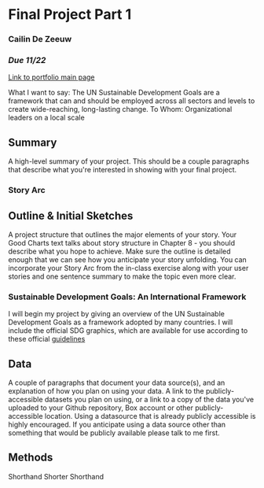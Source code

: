 # Final Project Part 1
### Cailin De Zeeuw
### *Due 11/22*
[Link to portfolio main page](/README.md)

What I want to say: The UN Sustainable Development Goals are a framework that can and should be employed across all sectors and levels to create wide-reaching, long-lasting change.
To Whom: Organizational leaders on a local scale

## Summary
A high-level summary of your project.  This should be a couple paragraphs that describe what you're interested in showing with your final project.  
### Story Arc

## Outline & Initial Sketches
A project structure that outlines the major elements of your story.  Your Good Charts text talks about story structure in Chapter 8 - you should describe what you hope to achieve.  Make sure the outline is detailed enough that we can see how you anticipate your story unfolding.  You can incorporate your Story Arc from the in-class exercise along with your user stories and one sentence summary to make the topic even more clear. 

### Sustainable Development Goals: An International Framework
I will begin my project by giving an overview of the UN Sustainable Development Goals as a framework adopted by many countries. I will include the official SDG graphics, which are available for use according to these official [guidelines]([url](https://www.un.org/sustainabledevelopment/wp-content/uploads/2019/01/SDG_Guidelines_AUG_2019_Final.pdf))

## Data
A couple of paragraphs that document your data source(s), and an explanation of how you plan on using your data. 
A link to the publicly-accessible datasets you plan on using, or a link to a copy of the data you've uploaded to your Github repository, Box account or other publicly-accessible location. Using a datasource that is already publicly accessible is highly encouraged.  If you anticipate using a data source other than something that would be publicly available please talk to me first. 

## Methods
Shorthand
Shorter Shorthand

